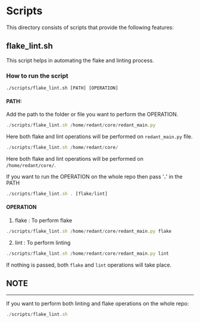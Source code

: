 # Scripts

This directory consists of scripts that provide the following features:

## flake_lint.sh

This script helps in automating the flake and linting process.

### How to run the script

    ./scripts/flake_lint.sh [PATH] [OPERATION]

#### PATH:
Add the path to the folder or file you want to perform the OPERATION.
```js
./scripts/flake_lint.sh /home/redant/core/redant_main.py
```
Here both flake and lint operations will be performed on `redant_main.py` file.

```js
./scripts/flake_lint.sh /home/redant/core/ 
```
Here both flake and lint operations will be performed on `/home/redant/core/`.

If you want to run the OPERATION on the whole repo then pass '<b>.</b>' in the PATH
```js
./scripts/flake_lint.sh . [flake/lint]
```

#### OPERATION
1. flake : To perform flake
```js
./scripts/flake_lint.sh /home/redant/core/redant_main.py flake
```
2. lint : To perform linting
```js
./scripts/flake_lint.sh /home/redant/core/redant_main.py lint
```

If nothing is passed, both `flake` and `lint` operations will take place.

## NOTE
---
If you want to perform both linting and flake operations on the whole repo:
```js
./scripts/flake_lint.sh
```
